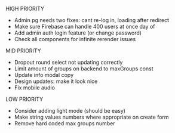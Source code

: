 HIGH PRIORITY

- Admin pg needs two fixes: cant re-log in, loading after redirect
- Make sure Firebase can handle 400 users at once day of
- Add admin auth login feature (or change password)
- Check all components for infinite rerender issues

MID PRIORITY

- Dropout round select not updating correctly
- Limit amount of groups on backend to maxGroups const
- Update info modal copy
- Design updates: make it look nice
- Fix mobile audio

LOW PRIORITY

- Consider adding light mode (should be easy)
- Make string values numbers where appropriate on create form
- Remove hard coded max groups number
